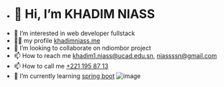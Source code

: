 - <h1>👋 Hi, I’m KHADIM NIASS</h1>
- 👀 I’m interested in  web developer fullstack
- 👨‍💻 my profile [khadimniass.me](https://khadimniass.me)
- 💞️ I’m looking to collaborate on ndiombor project
- 📫 How to reach me khadim1.niass@ucad.edu.sn, niassssn@gmail.com
- 📫 How to call me <a href="tel:+221771958713">+221 195 87 13</a> 
- 🌱 I’m currently learning [spring boot](https://spring.io/projects/spring-boot)
![image](https://blog.oxiane.com/wp-content/uploads/2021/02/spring_boog_400x400.png)

<!---
khadimniass/khadimniass is a ✨ special ✨ repository because its `README.md` (this file) appears on your GitHub profile.
You can click the Preview link to take a look at your changes.
--->
